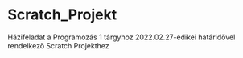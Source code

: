 # Scratch_Projekt
Házifeladat a Programozás 1 tárgyhoz 2022.02.27-edikei határidővel rendelkező Scratch Projekthez
